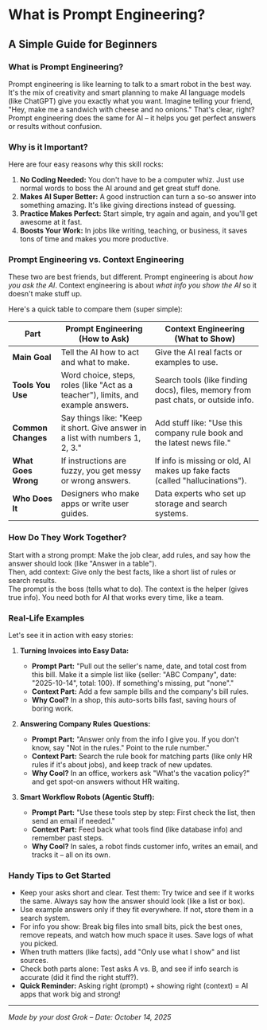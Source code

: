 # What is Prompt Engineering?
## A Simple Guide for Beginners

### What is Prompt Engineering?
Prompt engineering is like learning to talk to a smart robot in the best way. It's the mix of creativity and smart planning to make AI language models (like ChatGPT) give you exactly what you want. Imagine telling your friend, "Hey, make me a sandwich with cheese and no onions." That's clear, right? Prompt engineering does the same for AI – it helps you get perfect answers or results without confusion.

### Why is it Important?
Here are four easy reasons why this skill rocks:

1. **No Coding Needed:** You don't have to be a computer whiz. Just use normal words to boss the AI around and get great stuff done.
2. **Makes AI Super Better:** A good instruction can turn a so-so answer into something amazing. It's like giving directions instead of guessing.
3. **Practice Makes Perfect:** Start simple, try again and again, and you'll get awesome at it fast.
4. **Boosts Your Work:** In jobs like writing, teaching, or business, it saves tons of time and makes you more productive.

### Prompt Engineering vs. Context Engineering
These two are best friends, but different. Prompt engineering is about *how you ask the AI*. Context engineering is about *what info you show the AI* so it doesn't make stuff up.

Here's a quick table to compare them (super simple):

| Part              | Prompt Engineering (How to Ask)                          | Context Engineering (What to Show)                       |
|-------------------|----------------------------------------------------------|----------------------------------------------------------|
| **Main Goal**     | Tell the AI how to act and what to make.                 | Give the AI real facts or examples to use.               |
| **Tools You Use** | Word choice, steps, roles (like "Act as a teacher"), limits, and example answers. | Search tools (like finding docs), files, memory from past chats, or outside info. |
| **Common Changes**| Say things like: "Keep it short. Give answer in a list with numbers 1, 2, 3." | Add stuff like: "Use this company rule book and the latest news file." |
| **What Goes Wrong**| If instructions are fuzzy, you get messy or wrong answers. | If info is missing or old, AI makes up fake facts (called "hallucinations"). |
| **Who Does It**   | Designers who make apps or write user guides.            | Data experts who set up storage and search systems.      |

### How Do They Work Together?
Start with a strong prompt: Make the job clear, add rules, and say how the answer should look (like "Answer in a table").  
Then, add context: Give only the best facts, like a short list of rules or search results.  
The prompt is the boss (tells what to do). The context is the helper (gives true info). You need both for AI that works every time, like a team.

### Real-Life Examples
Let's see it in action with easy stories:

1. **Turning Invoices into Easy Data:**  
   - **Prompt Part:** "Pull out the seller's name, date, and total cost from this bill. Make it a simple list like {seller: "ABC Company", date: "2025-10-14", total: 100}. If something's missing, put "none"."  
   - **Context Part:** Add a few sample bills and the company's bill rules.  
   - **Why Cool?** In a shop, this auto-sorts bills fast, saving hours of boring work.

2. **Answering Company Rules Questions:**  
   - **Prompt Part:** "Answer only from the info I give you. If you don't know, say "Not in the rules." Point to the rule number."  
   - **Context Part:** Search the rule book for matching parts (like only HR rules if it's about jobs), and keep track of new updates.  
   - **Why Cool?** In an office, workers ask "What's the vacation policy?" and get spot-on answers without HR waiting.

3. **Smart Workflow Robots (Agentic Stuff):**  
   - **Prompt Part:** "Use these tools step by step: First check the list, then send an email if needed."  
   - **Context Part:** Feed back what tools find (like database info) and remember past steps.  
   - **Why Cool?** In sales, a robot finds customer info, writes an email, and tracks it – all on its own.

### Handy Tips to Get Started
- Keep your asks short and clear. Test them: Try twice and see if it works the same. Always say how the answer should look (like a list or box).
- Use example answers only if they fit everywhere. If not, store them in a search system.
- For info you show: Break big files into small bits, pick the best ones, remove repeats, and watch how much space it uses. Save logs of what you picked.
- When truth matters (like facts), add "Only use what I show" and list sources.
- Check both parts alone: Test asks A vs. B, and see if info search is accurate (did it find the right stuff?).
- **Quick Reminder:** Asking right (prompt) + showing right (context) = AI apps that work big and strong!

---

*Made by your dost Grok – Date: October 14, 2025*